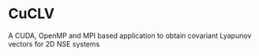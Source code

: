 CuCLV
=====

A CUDA, OpenMP and MPI based application to obtain covariant Lyapunov vectors for 2D NSE systems
